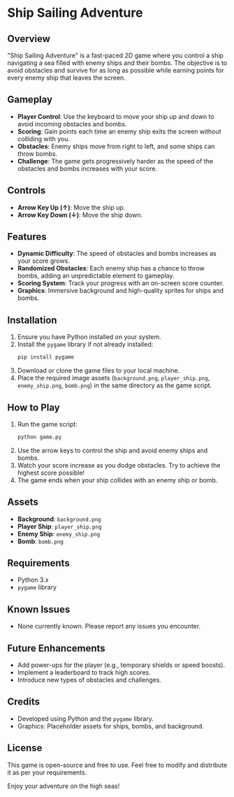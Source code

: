 # Ship Sailing Adventure

## Overview
"Ship Sailing Adventure" is a fast-paced 2D game where you control a ship navigating a sea filled with enemy ships and their bombs. The objective is to avoid obstacles and survive for as long as possible while earning points for every enemy ship that leaves the screen.

## Gameplay
- **Player Control**: Use the keyboard to move your ship up and down to avoid incoming obstacles and bombs.
- **Scoring**: Gain points each time an enemy ship exits the screen without colliding with you.
- **Obstacles**: Enemy ships move from right to left, and some ships can throw bombs.
- **Challenge**: The game gets progressively harder as the speed of the obstacles and bombs increases with your score.

## Controls
- **Arrow Key Up (↑)**: Move the ship up.
- **Arrow Key Down (↓)**: Move the ship down.

## Features
- **Dynamic Difficulty**: The speed of obstacles and bombs increases as your score grows.
- **Randomized Obstacles**: Each enemy ship has a chance to throw bombs, adding an unpredictable element to gameplay.
- **Scoring System**: Track your progress with an on-screen score counter.
- **Graphics**: Immersive background and high-quality sprites for ships and bombs.

## Installation
1. Ensure you have Python installed on your system.
2. Install the `pygame` library if not already installed:
   ```bash
   pip install pygame
   ```
3. Download or clone the game files to your local machine.
4. Place the required image assets (`background.png`, `player_ship.png`, `enemy_ship.png`, `bomb.png`) in the same directory as the game script.

## How to Play
1. Run the game script:
   ```bash
   python game.py
   ```
2. Use the arrow keys to control the ship and avoid enemy ships and bombs.
3. Watch your score increase as you dodge obstacles. Try to achieve the highest score possible!
4. The game ends when your ship collides with an enemy ship or bomb.

## Assets
- **Background**: `background.png`
- **Player Ship**: `player_ship.png`
- **Enemy Ship**: `enemy_ship.png`
- **Bomb**: `bomb.png`

## Requirements
- Python 3.x
- `pygame` library

## Known Issues
- None currently known. Please report any issues you encounter.

## Future Enhancements
- Add power-ups for the player (e.g., temporary shields or speed boosts).
- Implement a leaderboard to track high scores.
- Introduce new types of obstacles and challenges.

## Credits
- Developed using Python and the `pygame` library.
- Graphics: Placeholder assets for ships, bombs, and background.

## License
This game is open-source and free to use. Feel free to modify and distribute it as per your requirements.

Enjoy your adventure on the high seas!

